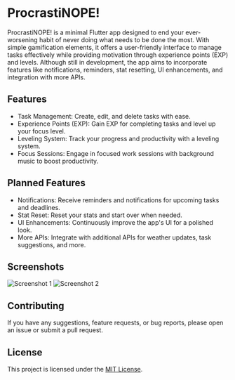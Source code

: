 # ProcrastiNOPE!

ProcrastiNOPE! is a minimal Flutter app designed to end your ever-worsening habit of never doing what needs to be done the most. With simple gamification elements, it offers a user-friendly interface to manage tasks effectively while providing motivation through experience points (EXP) and levels. Although still in development, the app aims to incorporate features like notifications, reminders, stat resetting, UI enhancements, and integration with more APIs. 

## Features

- Task Management: Create, edit, and delete tasks with ease.
- Experience Points (EXP): Gain EXP for completing tasks and level up your focus level.
- Leveling System: Track your progress and productivity with a leveling system.
- Focus Sessions: Engage in focused work sessions with background music to boost productivity.

## Planned Features

- Notifications: Receive reminders and notifications for upcoming tasks and deadlines.
- Stat Reset: Reset your stats and start over when needed.
- UI Enhancements: Continuously improve the app's UI for a polished look.
- More APIs: Integrate with additional APIs for weather updates, task suggestions, and more.

## Screenshots

![Screenshot 1](/screenshots/screenshot1.png)
![Screenshot 2](/screenshots/screenshot2.png)

## Contributing

If you have any suggestions, feature requests, or bug reports, please open an issue or submit a pull request.

## License

This project is licensed under the [MIT License](LICENSE).





